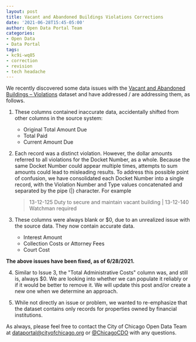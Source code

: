 ```yaml
---
layout: post
title: Vacant and Abandoned Buildings Violations Corrections
date: '2021-06-28T15:45-05:00'
author: Open Data Portal Team
categories:
- Open Data
- Data Portal
tags:
- kc9i-wq85
- correction
- revision
- tech headache
---
```

We recently discovered some data issues with the [Vacant and Abandoned Buildings – Violations](https://data.cityofchicago.org/Buildings/d/kc9i-wq85/) dataset and have addressed / are addressing them, as follows.

1. These columns contained inaccurate data, accidentally shifted from other columns in the source system:
   * Original Total Amount Due
   * Total Paid
   * Current Amount Due  

2. Each record was a distinct violation. However, the dollar amounts referred to all violations for the Docket Number, as a whole. Because the same Docket Number could appear multiple times, attempts to sum amounts could lead to misleading results. To address this possible point of confusion, we have consolidated each Docket Number into a single record, with the Violation Number and Type values concatenated and separated by the pipe (\|) character. For example  

     >13-12-125  Duty to secure and maintain vacant building \| 13-12-140  Watchman required  
  
3. These columns were always blank or $0, due to an unrealized issue with the source data. They now contain accurate data.
   * Interest Amount
   * Collection Costs or Attorney Fees
   * Court Cost
  
**The above issues have been fixed, as of 6/28/2021.**

4. Similar to Issue 3, the "Total Administrative Costs" column was, and still is, always $0. We are looking into whether we can populate it reliably or if it would be better to remove it. We will update this post and/or create a new one when we determine an approach.  

5. While not directly an issue or problem, we wanted to re-emphasize that the dataset contains only records for properties owned by financial institutions.

As always, please feel free to contact the City of Chicago Open Data Team at [dataportal@cityofchicago.org](mailto:dataportal@cityofchicago.org) or [@ChicagoCDO](https://twitter.com/ChicagoCDO) with any questions.
